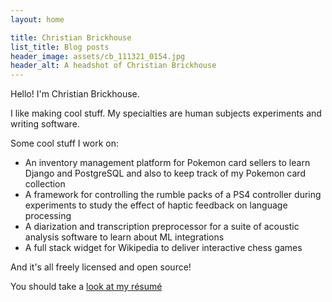 ```yaml
---
layout: home

title: Christian Brickhouse
list_title: Blog posts
header_image: assets/cb_111321_0154.jpg
header_alt: A headshot of Christian Brickhouse
---
```

Hello! I'm Christian Brickhouse.

I like making cool stuff. My specialties are human subjects experiments and writing software. 

Some cool stuff I work on:
- An inventory management platform for Pokemon card sellers to learn Django and PostgreSQL and also to keep track of my Pokemon card collection
- A framework for controlling the rumble packs of a PS4 controller during experiments to study the effect of haptic feedback on language processing
- A diarization and transcription preprocessor for a suite of acoustic analysis software to learn about ML integrations
- A full stack widget for Wikipedia to deliver interactive chess games

And it's all freely licensed and open source!

You should take a [look at my résumé](/cv/resume)
